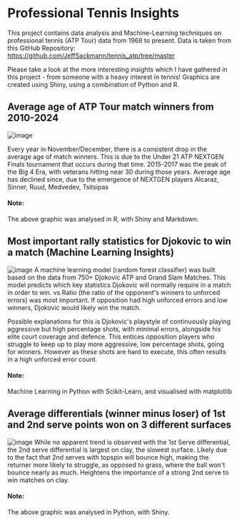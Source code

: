 # Professional Tennis Insights
This project contains data analysis and Machine-Learning techniques on professional tennis (ATP Tour) data from 1968 to present. Data is taken from this GitHub Repository: https://github.com/JeffSackmann/tennis_atp/tree/master

Please take a look at the more interesting insights which I have gathered in this project - from someone with a heavy interest in tennis! Graphics are created using Shiny, using a combination of Python and R. 

## Average age of ATP Tour match winners from 2010-2024
![image](https://github.com/user-attachments/assets/b6fe98e0-f377-4a41-8e10-04a08da3b2f9)

Every year in November/December, there is a consistent drop in the average age of match winners.
This is due to the Under 21 ATP NEXTGEN Finals tournament that occurs during that time.
2015-2017 was the peak of the Big 4 Era, with veterans hitting near 30 during those years.
Average age has declined since, due to the emergence of NEXTGEN players Alcaraz, Sinner, Ruud, Medvedev, Tsitsipas

#### Note:
The above graphic was analysed in R, with Shiny and Markdown. 

## Most important rally statistics for Djokovic to win a match (Machine Learning Insights)
![image](https://github.com/user-attachments/assets/6cfc07a2-2eb8-4140-a309-b4e3745b7be0)
A machine learning model (random forest classifier) was built based on the data from 750+ Djokovic ATP and Grand Slam Matches. This model predicts which key statistics Djokovic will normally require in a match in order to win.
vs Ratio (the ratio of the opponent's winners to unforced errors) was most important. If opposition had high unforced errors and low winners, Djokovic would likely win the match. 

Possible explanations for this is Djokovic's playstyle of continuously playing aggressive but high percentage shots, with minimal errors, alongside his elite court coverage and defence. This entices opposition players who struggle to keep up to play more aggressive, low percentage shots, going for winners. However as these shots are hard to execute, this often results in a high unforced error count. 

#### Note: 
Machine Learning in Python with Scikit-Learn, and visualised with matplotlib


## Average differentials (winner minus loser) of 1st and 2nd serve points won on 3 different surfaces
![image](https://github.com/user-attachments/assets/16ae059c-3db5-49da-a8b5-b83884958ac3)
While no apparent trend is observed with the 1st Serve differential, the 2nd serve differential is largest on clay, the slowest surface. 
Likely due to the fact that 2nd serves with topspin will bounce high, making the returner more likely to struggle, as opposed to grass, where the ball won't bounce nearly as much. 
Heightens the importance of a strong 2nd serve to win matches on clay. 

#### Note:
The above graphic was analysed in Python, with Shiny.


